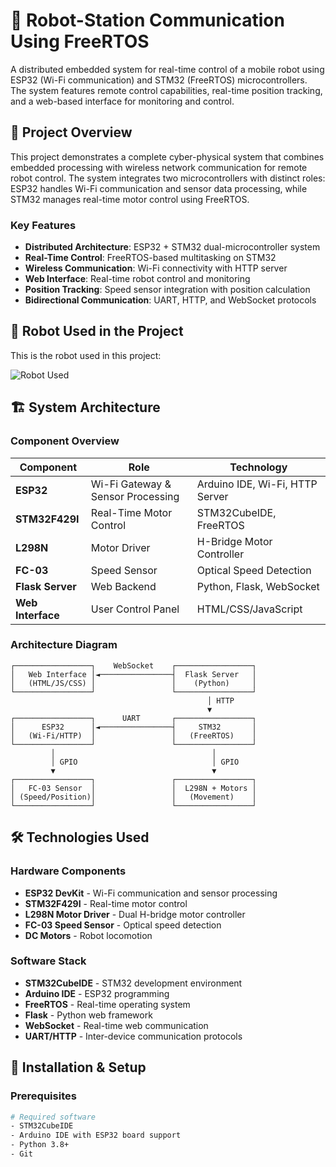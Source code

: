 # 🤖 Robot-Station Communication Using FreeRTOS

A distributed embedded system for real-time control of a mobile robot using ESP32 (Wi-Fi communication) and STM32 (FreeRTOS) microcontrollers. The system features remote control capabilities, real-time position tracking, and a web-based interface for monitoring and control.

## 🎯 Project Overview

This project demonstrates a complete cyber-physical system that combines embedded processing with wireless network communication for remote robot control. The system integrates two microcontrollers with distinct roles: ESP32 handles Wi-Fi communication and sensor data processing, while STM32 manages real-time motor control using FreeRTOS.

### Key Features

- **Distributed Architecture**: ESP32 + STM32 dual-microcontroller system
- **Real-Time Control**: FreeRTOS-based multitasking on STM32
- **Wireless Communication**: Wi-Fi connectivity with HTTP server
- **Web Interface**: Real-time robot control and monitoring
- **Position Tracking**: Speed sensor integration with position calculation
- **Bidirectional Communication**: UART, HTTP, and WebSocket protocols

## 🤖 Robot Used in the Project

This is the robot used in this project:

![Robot Used](path/to/your/robot_image.png)


## 🏗️ System Architecture

### Component Overview

| Component | Role | Technology |
|-----------|------|------------|
| **ESP32** | Wi-Fi Gateway & Sensor Processing | Arduino IDE, Wi-Fi, HTTP Server |
| **STM32F429I** | Real-Time Motor Control | STM32CubeIDE, FreeRTOS |
| **L298N** | Motor Driver | H-Bridge Motor Controller |
| **FC-03** | Speed Sensor | Optical Speed Detection |
| **Flask Server** | Web Backend | Python, Flask, WebSocket |
| **Web Interface** | User Control Panel | HTML/CSS/JavaScript |

### Architecture Diagram

```
┌─────────────────┐    WebSocket    ┌─────────────────┐
│   Web Interface │◄────────────────┤  Flask Server   │
│   (HTML/JS/CSS) │                 │    (Python)     │
└─────────────────┘                 └─────────────────┘
                                            │ HTTP
                                            ▼
┌─────────────────┐      UART       ┌─────────────────┐
│      ESP32      │◄────────────────┤     STM32       │
│   (Wi-Fi/HTTP)  │                 │   (FreeRTOS)    │
└─────────────────┘                 └─────────────────┘
         │                                   │
         │ GPIO                              │ GPIO
         ▼                                   ▼
┌─────────────────┐                 ┌─────────────────┐
│   FC-03 Sensor  │                 │  L298N + Motors │
│ (Speed/Position)│                 │   (Movement)    │
└─────────────────┘                 └─────────────────┘
```

## 🛠️ Technologies Used

### Hardware Components
- **ESP32 DevKit** - Wi-Fi communication and sensor processing
- **STM32F429I** - Real-time motor control
- **L298N Motor Driver** - Dual H-bridge motor controller
- **FC-03 Speed Sensor** - Optical speed detection
- **DC Motors** - Robot locomotion

### Software Stack
- **STM32CubeIDE** - STM32 development environment
- **Arduino IDE** - ESP32 programming
- **FreeRTOS** - Real-time operating system
- **Flask** - Python web framework
- **WebSocket** - Real-time web communication
- **UART/HTTP** - Inter-device communication protocols

## 🚀 Installation & Setup

### Prerequisites
```bash
# Required software
- STM32CubeIDE
- Arduino IDE with ESP32 board support
- Python 3.8+
- Git
```
